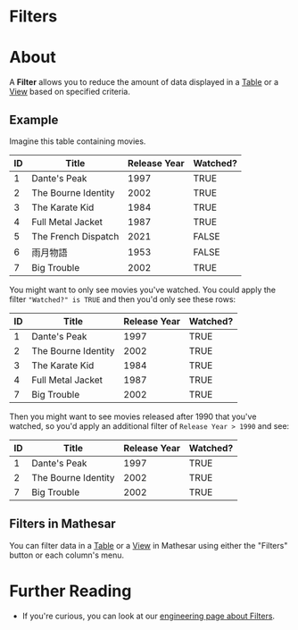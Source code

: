 # Filters

# About

A **Filter** allows you to reduce the amount of data displayed in a [Table](/en/product/concepts/tables) or a [View](/en/product/concepts/views) based on specified criteria.

## Example
Imagine this table containing movies.

| ID | Title | Release Year | Watched? |
|-|-|-|-|
| 1 | Dante's Peak | 1997 | TRUE |
| 2 | The Bourne Identity | 2002 | TRUE |
| 3 | The Karate Kid | 1984 | TRUE |
| 4 | Full Metal Jacket | 1987 | TRUE |
| 5 | The French Dispatch | 2021 | FALSE |
| 6 | 雨月物語 | 1953 | FALSE |
| 7 | Big Trouble | 2002 | TRUE |

You might want to only see movies you've watched. You could apply the filter `"Watched?" is TRUE` and then you'd only see these rows:

| ID | Title | Release Year | Watched? |
|-|-|-|-|
| 1 | Dante's Peak | 1997 | TRUE |
| 2 | The Bourne Identity | 2002 | TRUE |
| 3 | The Karate Kid | 1984 | TRUE |
| 4 | Full Metal Jacket | 1987 | TRUE |
| 7 | Big Trouble | 2002 | TRUE |

Then you might want to see movies released after 1990 that you've watched, so you'd apply an additional filter of `Release Year > 1990` and see:

| ID | Title | Release Year | Watched? |
|-|-|-|-|
| 1 | Dante's Peak | 1997 | TRUE |
| 2 | The Bourne Identity | 2002 | TRUE |
| 7 | Big Trouble | 2002 | TRUE |

## Filters in Mathesar
You can filter data in a [Table](/en/product/concepts/tables) or a [View](/en/product/concepts/views) in Mathesar using either the "Filters" button or each column's menu.

# Further Reading
- If you're curious, you can look at our [engineering page about Filters](/en/engineering/glossary/filters).

